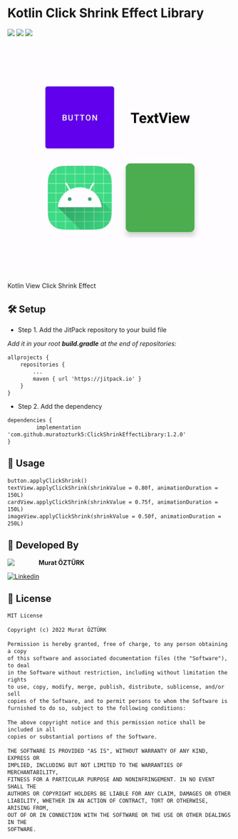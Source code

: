 # Kotlin Click Shrink Effect Library
![](https://komarev.com/ghpvc/?username=click-shrink-effect-android&color=55acb7&style=for-the-badge&logo=Github&label=Views)
[![](https://jitpack.io/v/muratozturk5/ClickShrinkEffectLibrary.svg)](https://jitpack.io/#muratozturk5/ClickShrinkEffectLibrary)
[![](https://jitpack.io/v/muratozturk5/ClickShrinkEffectLibrary/month.svg)](https://jitpack.io/#muratozturk5/ClickShrinkEffectLibrary)

![App Screenshot](https://github.com/muratozturk5/ClickShrinkEffectLibrary/blob/master/Screenshot/shrink.gif)

Kotlin View Click Shrink Effect

## 🛠 Setup

- Step 1. Add the JitPack repository to your build file

*Add it in your root **build.gradle** at the end of repositories:*

```
allprojects {
    repositories {
        ...
        maven { url 'https://jitpack.io' }
    }
}
```
- Step 2. Add the dependency
```
dependencies {
         implementation 'com.github.muratozturk5:ClickShrinkEffectLibrary:1.2.0'
}
```

## 🔎 Usage

```
button.applyClickShrink()
textView.applyClickShrink(shrinkValue = 0.80f, animationDuration = 150L)
cardView.applyClickShrink(shrinkValue = 0.75f, animationDuration = 150L)
imageView.applyClickShrink(shrinkValue = 0.50f, animationDuration = 250L)
```

## 👨 Developed By 

 <img src="https://avatars.githubusercontent.com/u/62841905?s=400&u=6b1f97cf6a3dfe668719000f9686f5fe861f273a&v=4" width="70" align="left">


**Murat ÖZTÜRK**

[![Linkedin](https://img.shields.io/badge/-linkedin-grey?logo=linkedin)](https://www.linkedin.com/in/murat-%C3%B6zt%C3%BCrk-7a9306217/)

📄 License 
-------

```
MIT License

Copyright (c) 2022 Murat ÖZTÜRK

Permission is hereby granted, free of charge, to any person obtaining a copy
of this software and associated documentation files (the "Software"), to deal
in the Software without restriction, including without limitation the rights
to use, copy, modify, merge, publish, distribute, sublicense, and/or sell
copies of the Software, and to permit persons to whom the Software is
furnished to do so, subject to the following conditions:

The above copyright notice and this permission notice shall be included in all
copies or substantial portions of the Software.

THE SOFTWARE IS PROVIDED "AS IS", WITHOUT WARRANTY OF ANY KIND, EXPRESS OR
IMPLIED, INCLUDING BUT NOT LIMITED TO THE WARRANTIES OF MERCHANTABILITY,
FITNESS FOR A PARTICULAR PURPOSE AND NONINFRINGEMENT. IN NO EVENT SHALL THE
AUTHORS OR COPYRIGHT HOLDERS BE LIABLE FOR ANY CLAIM, DAMAGES OR OTHER
LIABILITY, WHETHER IN AN ACTION OF CONTRACT, TORT OR OTHERWISE, ARISING FROM,
OUT OF OR IN CONNECTION WITH THE SOFTWARE OR THE USE OR OTHER DEALINGS IN THE
SOFTWARE.
```
